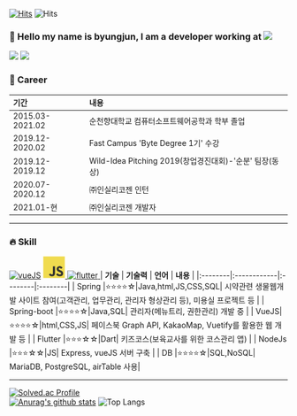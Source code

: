 [![Hits](https://hits.seeyoufarm.com/api/count/incr/badge.svg?url=https%3A%2F%2Fgithub.com%2F2ByungJun&count_bg=%2379C83D&title_bg=%23555555&icon=&icon_color=%23E7E7E7&title=hits&edge_flat=false)](https://hits.seeyoufarm.com)
![Hits](https://img.shields.io/github/followers/2ByungJun?label=Follow)

### 👋  Hello my name is byungjun, I am a developer working at <a href="https://insilicogen.com/"><img src="https://img.shields.io/badge/-insilicogen-green"/></a>

<a href="https://velog.io/@ieed0205"><img src="https://img.shields.io/badge/Tech%20Blog-11B48A?style=flat-square&logo=Vimeo&logoColor=white&link=https://velog.io/@ieed0205"/></a>
<a href="mailto:qudwns1243@gamil.com"><img src="https://img.shields.io/badge/Gmail-d14836?style=flat-square&logo=Gmail&logoColor=white&link=mailto:qudwns1243@gamil.com"/></a>

### 💎 Career
| 기간 | 내용 |
|:--------|:--------|
| 2015.03-2021.02 | 순천향대학교 컴퓨터소프트웨어공학과 학부 졸업|
| 2019.12-2020.02 | Fast Campus 'Byte Degree 1기' 수강|
| 2019.12-2019.12 | Wild-Idea Pitching 2019(창업경진대회)-'순분' 팀장(동상)|
| 2020.07-2020.12 | ㈜인실리코젠 인턴|
| 2021.01-현      | ㈜인실리코젠 개발자|
___

### 🔥 Skill
<a href="https://kr.vuejs.org/v2/guide/index.html" target="_blank"><img src="https://camo.githubusercontent.com/c8f91d18976e27123643a926a2588b8d931a0292fd0b6532c3155379e8591629/68747470733a2f2f7675656a732e6f72672f696d616765732f6c6f676f2e706e67" alt="vueJS" width="40" height="40"/></a>
<a href="https://developer.mozilla.org/en-US/docs/Web/JavaScript" target="_blank"> <img src="https://raw.githubusercontent.com/devicons/devicon/master/icons/javascript/javascript-original.svg" alt="javascript" width="40" height="40"/> </a>
<a href="https://flutter.dev" target="_blank"> <img src="https://www.vectorlogo.zone/logos/flutterio/flutterio-icon.svg" alt="flutter" width="40" height="40"/> </a>
| **기술** | **기술력** | **언어** | **내용** |
|:--------|:------------|:--------|:--------|
| Spring |⭐⭐⭐⭐☆|Java,html,JS,CSS,SQL| 시약관련 생물웹개발 사이트 참여(고객관리, 업무관리, 관리자 형상관리 등), 미용실 프로젝트 등 |
| Spring-boot |⭐⭐⭐⭐☆|Java,SQL| 관리자(메뉴트리, 권한관리) 개발 중 |
| VueJS|⭐⭐⭐⭐☆|html,CSS,JS| 페이스북 Graph API, KakaoMap, Vuetify를 활용한 웹 개발 등 |
| Flutter |⭐⭐⭐☆☆|Dart| 키즈코스(보육교사를 위한 코스관리 앱) |
| NodeJs |⭐⭐⭐☆☆|JS| Express, vueJS 서버 구축 |
| DB |⭐⭐⭐⭐☆|SQL,NoSQL| MariaDB, PostgreSQL, airTable 사용|
___

[![Solved.ac Profile](http://mazassumnida.wtf/api/v2/generate_badge?boj=qudwns1243)](https://solved.ac/qudwns1243)
<br>
[![Anurag's github stats](https://github-readme-stats.vercel.app/api?username=2ByungJun)](https://github.com/anuraghazra/github-readme-stats)
![Top Langs](https://github-readme-stats.vercel.app/api/top-langs/?username=2ByungJun&layout=compact)



